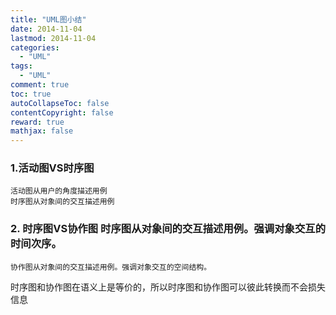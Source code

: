 ```yaml
---
title: "UML图小结"
date: 2014-11-04
lastmod: 2014-11-04
categories:
  - "UML"
tags:
  - "UML"
comment: true
toc: true
autoCollapseToc: false
contentCopyright: false
reward: true
mathjax: false
---
```


### 1.活动图VS时序图    
    活动图从用户的角度描述用例
    时序图从对象间的交互描述用例
### 2. 时序图VS协作图    时序图从对象间的交互描述用例。强调对象交互的时间次序。
    协作图从对象间的交互描述用例。强调对象交互的空间结构。
  
 时序图和协作图在语义上是等价的，所以时序图和协作图可以彼此转换而不会损失信息
    